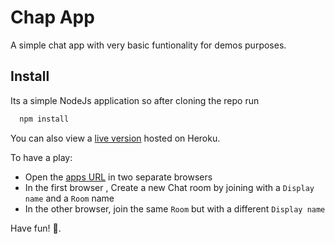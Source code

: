 Chap App
===

A simple chat app with very basic funtionality for demos purposes.

## Install

Its a simple NodeJs application so after cloning the repo run
```javascript
  npm install
```

You can also view a [live version](https://felix-chat-app.herokuapp.com) hosted on Heroku. 

To have a play:
- Open the [apps URL](https://felix-chat-app.herokuapp.com) in two separate browsers
- In the first browser , Create a new Chat room by joining with a `Display name` and a `Room` name
- In the other browser, join the same `Room` but with a different `Display name`

Have fun! 🙂.